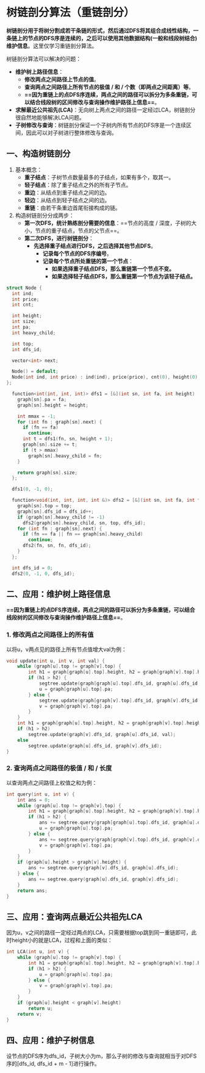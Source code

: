 # 树链剖分算法（重链剖分）

**树链剖分用于将树分割成若干条链的形式，然后通过DFS将其组合成线性结构，一条链上的节点的DFS序是连续的，之后可以使用其他数据结构(一般和线段树结合)维护信息**。这里仅学习重链剖分算法。

树链剖分算法可以解决的问题：

+ **维护树上路径信息**：
  + **修改两点之间路径上节点的值**。
  + **查询两点之间路径上所有节点的极值 / 和 / 个数（即两点之间距离）等**。
  + **==因为重链上的点DFS序连续，两点之间的路径可以拆分为多条重链，可以结合线段树的区间修改与查询操作维护路径上信息==**。
+ **求解最近公共祖先(LCA)**：无向树上两点之间的路径一定经过LCA，树链剖分很自然地能够解决LCA问题。
+ **子树修改与查询**：树链剖分保证一个子树内所有节点的DFS序是一个连续区间，因此可以对子树进行整体修改与查询。

## 一、构造树链剖分

1. 基本概念：
   + **重子结点**：子树节点数量最多的子结点，如果有多个，取其一。
   + **轻子结点**：除了重子结点之外的所有子节点。
   + **重边**：从结点到重子结点之间的边。
   + **轻边**：从结点到轻子结点之间的边。
   + **重链**：由若干条重边首尾衔接构成的链。
2. 构造树链剖分分成两步：
   + **第一次DFS，统计熟练剖分需要的信息**：==节点的高度 / 深度，子树的大小，节点的重子结点，节点的父节点==。
   + **第二次DFS，进行树链剖分**：
     + **先选择重子结点进行DFS，之后选择其他节点DFS**。
       + **记录每个节点的DFS序编号**。
       + **记录每个节点所处重链的第一个节点**：
         + **如果选择重子结点DFS，那么重链第一个节点不变。**
         + **如果选择轻子结点DFS，那么重链第一个节点为该轻子结点。**

```c++
struct Node {
  int ind;
  int price;
  int cnt;

  int height;
  int size;
  int pa;
  int heavy_child;

  int top;
  int dfs_id;

  vector<int> next;

  Node() = default;
  Node(int ind, int price) : ind(ind), price(price), cnt(0), height(0), size(1), pa(-1), heavy_child(-1), top(-1), dfs_id(-1), next(vector<int>(0)) {}
};

  function<int(int, int, int)> dfs1 = [&](int sn, int fa, int height) -> int {
    graph[sn].pa = fa;
    graph[sn].height = height;

    int mmax = -1;
    for (int fn : graph[sn].next) {
      if (fn == fa)
        continue;
      int t = dfs1(fn, sn, height + 1);
      graph[sn].size += t;
      if (t > mmax)
        graph[sn].heavy_child = fn;
    }

    return graph[sn].size;
  };

  dfs1(0, -1, 0);

  function<void(int, int, int, int &)> dfs2 = [&](int sn, int fa, int top, int &dfs_id) -> void {
    graph[sn].top = top;
    graph[sn].dfs_id = dfs_id++;
    if (graph[sn].heavy_child != -1)
      dfs2(graph[sn].heavy_child, sn, top, dfs_id);
    for (int fn : graph[sn].next) {
      if (fn == fa || fn == graph[sn].heavy_child)
        continue;
      dfs2(fn, sn, fn, dfs_id);
    }
  };

  int dfs_id = 0;
  dfs2(0, -1, 0, dfs_id);
```



## 二、应用：维护树上路径信息

**==因为重链上的点DFS序连续，两点之间的路径可以拆分为多条重链，可以结合线段树的区间修改与查询操作维护路径上信息==**。

### 1. 修改两点之间路径上的所有值

以将u，v两点见的路径上所有节点值增大val为例：

```c++
void update(int u, int v, int val) {
    while (graph[u].top != graph[v].top) {
        int h1 = graph[graph[u].top].height, h2 = graph[graph[v].top].height;
        if (h1 > h2) {
        	segtree.update(graph[graph[u].top].dfs_id, graph[u].dfs_id, val);
            u = graph[graph[u].top].pa;
        } else {
        	segtree.update(graph[graph[v].top].dfs_id, graph[v].dfs_id, val);
            v = graph[graph[v].top].pa;
        }
    }
    int h1 = graph[graph[u].top].height, h2 = graph[graph[v].top].height;
    if (h1 > h2)
        segtree.update(graph[v].dfs_id, graph[u].dfs_id, val);
   	else
        segtree.update(graph[u].dfs_id, graph[v].dfs_id);
}
```



### 2. 查询两点之间路径的极值 / 和 / 长度

以查询两点之间路径上权值之和为例：

```c++
int query(int u, int v) {
    int ans = 0;
    while (graph[u].top != graph[v].top) {
        int h1 = graph[graph[u].top].height, h2 = graph[graph[v].top].height;
   		if (h1 > h2) {
            ans += segtree.query(graph[graph[u].top].dfs_id, graph[u].dfs_id);
            u = graph[graph[u].top].pa;
        } else {
            ans += segtree.query(graph[graph[v].top].dfs_id, graph[v].dfs_id);
            v = graph[graph[v].top].pa;
        }
    }
    if (graph[u].height > graph[v].height) {
        ans += segtree.query(graph[v].dfs_id, graph[u].dfs_id);
    } else {
        ans += segtree.query(graph[u].dfs_id, graph[v].dfs_id);
    }
    return ans;
}
```



## 三、应用：查询两点最近公共祖先LCA

因为u，v之间的路径一定经过两点的LCA，只需要根据top跳到同一重链即可，此时height小的就是LCA，过程和上面的类似：

```c++
int LCA(int u, int v) {
    while (graph[u].top != graph[v].top) {
        int h1 = graph[graph[u].top].height, h2 = graph[graph[v].top].height;
        if (h1 > h2) {
			u = graph[graph[u].top].pa;            
        } else {
            v = graph[graph[v].top].pa;
        }
    }
    if (graph[u].height < graph[v].height)
        return u;
    return v;
}
```



## 四、应用：维护子树信息

设节点的DFS序为dfs_id，子树大小为m，那么子树的修改与查询就相当于对DFS序的[dfs_id, dfs_id + m - 1]进行操作。